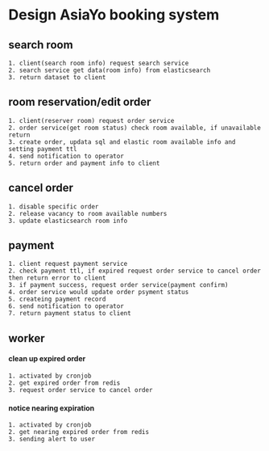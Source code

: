 # Design AsiaYo booking system
## search room
	1. client(search room info) request search service 
	2. search service get data(room info) from elasticsearch
	3. return dataset to client

## room reservation/edit order
	1. client(reserver room) request order service 
	2. order service(get room status) check room available, if unavailable return 
	3. create order, updata sql and elastic room available info and setting payment ttl
	4. send notification to operator
	5. return order and payment info to client

## cancel order
	1. disable specific order
	2. release vacancy to room available numbers
	3. update elasticsearch room info

## payment
	1. client request payment service 
	2. check payment ttl, if expired request order service to cancel order then return error to client
	3. if payment success, request order service(payment confirm)
	4. order service would update order psyment status
	5. createing payment record
	6. send notification to operator
	7. return payment status to client

## worker
#### clean up expired order
    1. activated by cronjob
    2. get expired order from redis
    3. request order service to cancel order
#### notice nearing expiration
    1. activated by cronjob
    2. get nearing expired order from redis
    3. sending alert to user